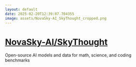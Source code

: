 ```yaml
---
layout: default
date: 2025-02-20T12:39:07.704355
image: assets/NovaSky-AI_SkyThought_cropped.png
---
```


# [NovaSky-AI/SkyThought](https://github.com/NovaSky-AI/SkyThought)

Open-source AI models and data for math, science, and coding benchmarks
